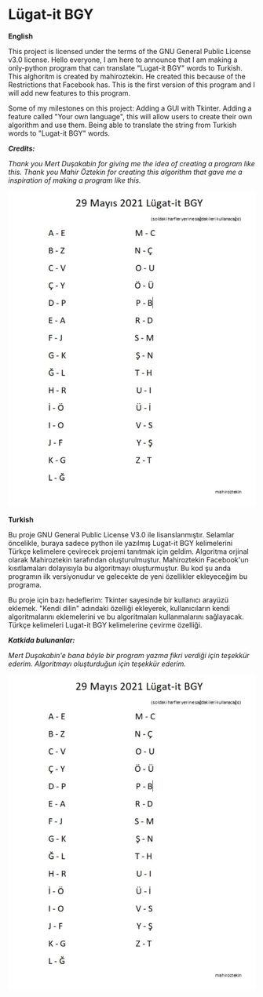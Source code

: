 # Lügat-it BGY
**English**

This project is licensed under the terms of the GNU General Public License v3.0 license.
Hello everyone, I am here to announce that I am making a only-python program that can translate "Lugat-it BGY" words to Turkish. This alghoritm is created by mahiroztekin. He created this because of the Restrictions that Facebook has. This is the first version of this program and I will add new features to this program.

Some of my milestones on this project:
Adding a GUI with Tkinter.
Adding a feature called "Your own language", this will allow users to create their own algorithm and use them.
Being able to translate the string from Turkish words to "Lugat-it BGY" words.

__*Credits:*__

*Thank you Mert Duşakabin for giving me the idea of creating a program like this.*
*Thank you Mahir Öztekin for creating this algorithm that gave me a inspiration of making a program like this.*

![Algorithm](Lugatca.png?raw=true "Lugatish Algorithm")



**Turkish**

Bu proje GNU General Public License V3.0 ile lisanslanmıştır.
Selamlar öncelikle, buraya sadece python ile yazılmış Lugat-it BGY kelimelerini Türkçe kelimelere çevirecek projemi tanıtmak için geldim. Algoritma orjinal olarak Mahiroztekin tarafından oluşturulmuştur. Mahiroztekin Facebook'un kısıtlamaları dolayısıyla bu algoritmayı oluşturmuştur. Bu kod şu anda programın ilk versiyonudur ve gelecekte de yeni özellikler ekleyeceğim bu programa.

Bu proje için bazı hedeflerim:
Tkinter sayesinde bir kullanıcı arayüzü eklemek.
"Kendi dilin" adındaki özelliği ekleyerek, kullanıcıların kendi algoritmalarını eklemelerini ve bu algoritmaları kullanmalarını sağlayacak.
Türkçe kelimeleri Lugat-it BGY kelimelerine çevirme özelliği.

__*Katkida bulunanlar:*__

*Mert Duşakabin'e bana böyle bir program yazma fikri verdiği için teşekkür ederim.*
*Algoritmayı oluşturduğun için teşekkür ederim.*

![Algoritma](Lugatca.png?raw=true "Lugatça Algoritma")